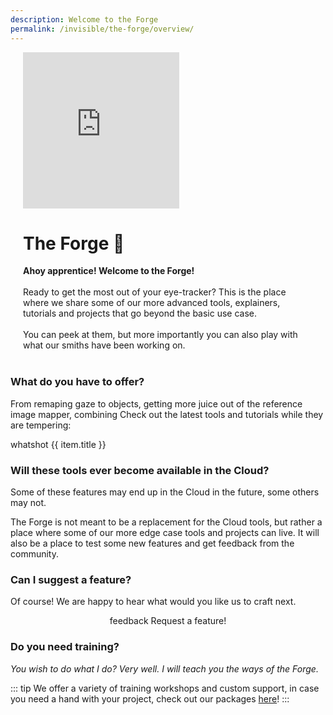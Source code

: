 ```yaml
---
description: Welcome to the Forge
permalink: /invisible/the-forge/overview/
---
```

<div class="mcontainer">
    <div class="col-mcontainer-1">
    <iframe style="border: none" width="250" height="250" src="https://rive.app/s/e3WH_1eZ30_7NFAR29QQjw/embed" allowfullscreen></iframe>
    </div>
    <div class="col-mcontainer-2">
    <h1>The Forge 🔨</h1> <b>Ahoy apprentice! Welcome to the Forge!</b><br><br>
    Ready to get the most out of your eye-tracker? This is the place where we share some of our more advanced tools, explainers, tutorials and projects that go beyond the basic use case.
    <br>
    <br>
    You can peek at them, but more importantly you can also play with what our smiths have been working on. 
    </div>
</div>
<br>

### What do you have to offer? 
From remaping gaze to objects, getting more juice out of the reference image mapper, combining Check out the latest tools and tutorials while they are tempering:

<div class="text-center">
  <v-btn
    v-for="(item,index) in enrichments"
    :key="index"
    color="flat"
    round
    outline
    style="font-weight:normal;"
    :to="item.link"
  >
  <v-icon left :color="item.color">whatshot</v-icon> {{  item.title }}
  </v-btn>
</div>

### Will these tools ever become available in the Cloud?
Some of these features may end up in the Cloud in the future, some others may not. 

The Forge is not meant to be a replacement for the Cloud tools, but rather a place where some of our more edge case tools and projects can live. It will also be a place to test some new features and get feedback from the community.

### Can I suggest a feature?
Of course! We are happy to hear what would you like us to craft next.

<div class="button-center">
    <v-btn
        round
        color="primary"
        href="https://pupil-labs.canny.io/"
        > 
    <v-icon left dark>feedback</v-icon> Request a feature!
    </v-btn>
</div>


### Do you need training?

*You wish to do what I do?* 
*Very well. I will teach you the ways of the Forge.*

::: tip
We offer a variety of training workshops and custom support, in case you need a hand with your project, check out our packages [here](https://pupil-labs.com/products/support/)!
:::

<style>
    .button-center {
        text-align: center;
    }
    .mcontainer{
        display: flex;
        flex-wrap: wrap;
    }
    .col-mcontainer-1{
    flex: 20%;
    padding: 0 20px;
    }
    .col-mcontainer-2{
    flex: 60%;
    padding: 0 20px;
    }
    /* @media screen and (max-width: 800px) {
        .col-mcontainer{
        flex: 50%;
    }
    }
    @media screen and (max-width: 400px) {
    .col-mcontainer{
        flex: 100%;
    } 
    }*/
</style>


<script>
export default {
  data: () => ({
    counter: 0,
    acounter:null,
    panel: null,
    enrichments: [
        {
        title: "Map your gaze onto screen content (like a web or a video)",
        link: "/invisible/the-forge/map-your-gaze-to-a-2d-screen",
        color: "warning",
        },
        {
        title: "Running multiple RIMs in parallel",
        link:"/invisible/the-forge/multiple-rim",
        color:"warning",
        },
        {
        title: "Define areas of interest and compute gaze metrics",
        link: "/invisible/the-forge/gaze-metrics-in-aois/",
        color: "warning",
        },
    ]
  }),
}
</script>

